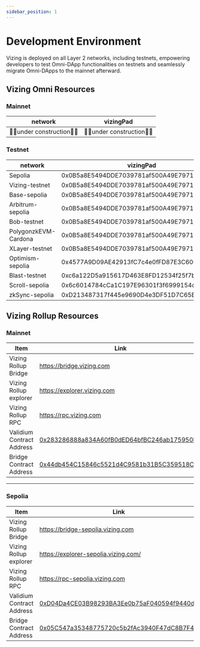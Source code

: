 ```yaml
---
sidebar_position: 1
---
```

# Development Environment

Vizing is deployed on all Layer 2 networks, including testnets, empowering developers to test Omni-DApp functionalities on testnets and seamlessly migrate Omni-DApps to the mainnet afterward.

## Vizing Omni Resources
### Mainnet
| network | vizingPad |
| ---- | ---- |
| 🚧🚧under construction🚧🚧 | 🚧🚧under construction🚧🚧 |
### Testnet
| network | vizingPad |
| ---- | ---- |
| Sepolia | 0x0B5a8E5494DDE7039781af500A49E7971AE07a6b |
| Vizing-testnet | 0x0B5a8E5494DDE7039781af500A49E7971AE07a6b |
| Base-sepolia | 0x0B5a8E5494DDE7039781af500A49E7971AE07a6b |
| Arbitrum-sepolia | 0x0B5a8E5494DDE7039781af500A49E7971AE07a6b |
| Bob-testnet | 0x0B5a8E5494DDE7039781af500A49E7971AE07a6b |
| PolygonzkEVM-Cardona | 0x0B5a8E5494DDE7039781af500A49E7971AE07a6b |
| XLayer-testnet | 0x0B5a8E5494DDE7039781af500A49E7971AE07a6b |
| Optimism-sepolia | 0x4577A9D09AE42913fC7c4e0fFD87E3C60CE3bb1b |
| Blast-testnet | 0xc6a122D5a915617D463E8FD12534f25f7bE2e228 |
| Scroll-sepolia | 0x6c6014784cCa1C197E96301f3f6999154ceE9136 |
| zkSync-sepolia | 0xD213487317f445e9690D4e3DF51D7C65Bca813C1 |

## Vizing Rollup Resources

### Mainnet
| Item | Link |
| ---- | ---- |
| Vizing Rollup Bridge | https://bridge.vizing.com |
| Vizing  Rollup explorer | https://explorer.vizing.com |
| Vizing  Rollup RPC | https://rpc.vizing.com |
|  Validium Contract Address | [0x283286888a834A60fB0dED64bfBC246ab175950b](https://etherscan.io/address/0x283286888a834A60fB0dED64bfBC246ab175950b) |
| Bridge Contract Address | [0x44db454C15846c5521d4C9581b31B5C359518C73](https://etherscan.io/address/0x44db454C15846c5521d4C9581b31B5C359518C73) |

---
### Sepolia 
| Item | Link |
| ---- | ---- |
| Vizing Rollup Bridge | https://bridge-sepolia.vizing.com |
| Vizing  Rollup explorer | https://explorer-sepolia.vizing.com/ |
| Vizing  Rollup RPC | https://rpc-sepolia.vizing.com |
|  Validium Contract Address | [0xD04Da4CE03B98293BA3Ee0b75aF040594f9440dE](https://sepolia.etherscan.io/address/0xD04Da4CE03B98293BA3Ee0b75aF040594f9440dE) |
| Bridge Contract Address | [0x05C547a35348775720c5b2fAc3940F47dC8B7F4e](https://sepolia.etherscan.io/address/0x05C547a35348775720c5b2fAc3940F47dC8B7F4e) |

